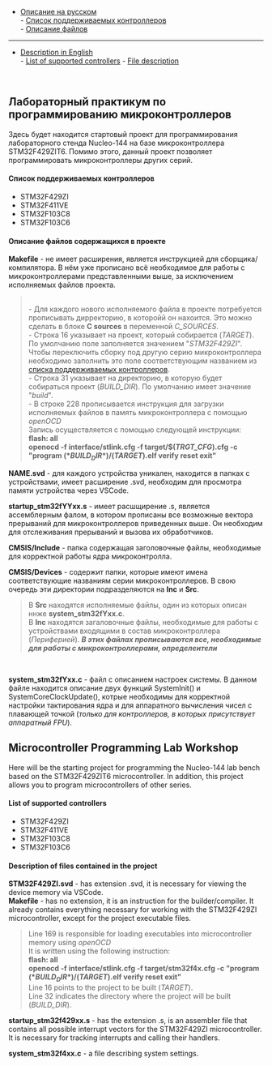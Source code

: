 - [Описание на русском](#ru_description)  
      - [Список поддерживаемых контроллеров](#mk_list_ru)  
      - [Описание файлов](#file_ru_description)
***
- [Description in English](#en_description)  
      - [List of supported controllers](#mk_list_en)
      - [File description](#file_en_description)  
<br/>

## <a name="ru_description"></a> Лабораторный практикум по программированию микроконтроллеров
Здесь будет находится стартовый проект для программирования лабораторного стенда Nucleo-144 на базе микроконтроллера STM32F429ZIT6. Помимо этого, данный проект позволяет программировать микроконтроллеры других серий.
#### <a name="mk_list_ru"></a> Список поддерживаемых контроллеров
- STM32F429ZI
- STM32F411VE
- STM32F103C8
- STM32F103C6

#### <a name="file_ru_description"></a> Описание файлов содержащихся в проекте  

**Makefile** - не имеет расширения, является инструкцией для сборщика/компилятора. В нём уже прописано всё необходимое для работы с микроконтроллерами представленными выше, за исключением исполняемых файлов проекта. 

><br/> - Для каждого нового исполняемого файла в проекте потребуется прописывать дирректорию, в которойй он нахоится. Это можно сделать в блоке **C sources** в переменной *C_SOURCES*.
><br/> - Строка 16 указывает на проект, который собирается (*TARGET*). По умолчанию поле заполняется значением "*STM32F429ZI*". Чтобы переключить сборку под другую серию микроконтроллера необходимо заполнить это поле соответствующим названием из [списка поддерживаемых контроллеров](#mk_list_ru).
><br/> - Строка 31 указывает на директорию, в которую будет собираться проект (*BUILD_DIR*). По умолчанию имеет значение "*build*".
><br/> - В строке 228 прописывается инструкция для загрузки исполняемых файлов в память микроконтроллера с помощью *openOCD*  
> Запись осуществляется с помощью следующей инструкции:
><br/> **flash: all**
><br/> **openocd -f interface/stlink.cfg -f target/$(*TRGT_CFG*).cfg -c "program $(*BUILD_DIR*)/$(*TARGET*).elf verify reset exit"**

**NAME.svd** - для каждого устройства уникален, находится в папках с устройствами, имеет расширение .svd, необходим для просмотра памяти устройства через VSCode.

**startup_stm32fYYxx.s** - имеет расшщирение .s, является ассемблерным фалом, в котором прописаны все возможные вектора прерываний для микроконтроллеров приведенных выше. Он необходим для отслеживания прерываний и вызова их обработчиков.  

**CMSIS/Include** - папка содержащая заголовочные файлы, необходимые для корректной работы ядра микроконтролла.

**CMSIS/Devices** - содержит папки, которые имеют имена соответствующие названиям серии микроконтроллеров. В свою очередь эти директории подразделяются на **Inc** и **Src**.<br/> 
>В **Src** находятся исполняемые файлы, один из которых описан ннже **system_stm32fYxx.c**.<br/>
>В **Inc** находятся загаловочные файлы, необходимые для работы с устройствами входящими в состав микроконтроллера (*Периферией*). ***В этих файлах прописываются все, необходимые для работы с микроконтроллерами, определеители***
<br/>

**system_stm32fYxx.c** - файл с описанием настроек системы. В данном файле находится описание двух функций SystemInit() и SystemCoreClockUpdate(), котрые необходимы для корректной настройки тактирования ядра и для аппаратного вычисления чисел с плавающей точкой (*только для контроллеров, в которых присутствует аппаратный FPU*).

## <a name="en_description"></a> Microcontroller Programming Lab Workshop
Here will be the starting project for programming the Nucleo-144 lab bench based on the STM32F429ZIT6 microcontroller. In addition, this project allows you to program microcontrollers of other series.

#### <a name="file_ru_description"></a> List of supported controllers
- STM32F429ZI
- STM32F411VE
- STM32F103C8
- STM32F103C6

#### <a name="file_en_description"></a> Description of files contained in the project   
**STM32F429ZI.svd** - has extension .svd, it is necessary for viewing the device memory via VSCode.  
**Makefile** - has no extension, it is an instruction for the builder/compiler. It already contains everything necessary for working with the STM32F429ZI microcontroller, except for the project executable files.  
> Line 169 is responsible for loading executables into microcontroller memory using *openOCD*  
> It is written using the following instruction:
><br/> **flash: all**
><br/> **openocd -f interface/stlink.cfg -f target/stm32f4x.cfg -c "program $(*BUILD_DIR*)/$(*TARGET*).elf verify reset exit"**
><br/> Line 16 points to the project to be built (*TARGET*).
><br/> Line 32 indicates the directory where the project will be built (*BUILD_DIR*).
  
**startup_stm32f429xx.s** - has the extension .s, is an assembler file that contains all possible interrupt vectors for the STM32F429ZI microcontroller. It is necessary for tracking interrupts and calling their handlers.

**system_stm32f4xx.c** - a file describing system settings.